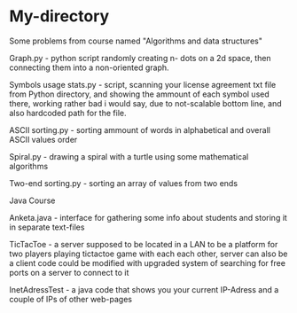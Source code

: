 # My-directory
Some problems from course named "Algorithms and data structures"

Graph.py - python script randomly creating n- dots on a 2d space, then connecting them into a non-oriented graph.

Symbols usage stats.py - script, scanning your license agreement txt file from Python directory, and showing the ammount of each symbol
used there, working rather bad i would say, due to not-scalable bottom line, and also hardcoded path for the file.

ASCII sorting.py - sorting ammount of words in alphabetical and overall ASCII values order

Spiral.py - drawing a spiral with a turtle using some mathematical algorithms

Two-end sorting.py - sorting an array of values from two ends

Java Course

Anketa.java - interface for gathering some info about students and storing it in separate text-files

TicTacToe - a server supposed to be located in a LAN to be a platform for two players playing tictactoe game with each each other, server can also be a client
code could be modified with upgraded system of searching for free ports on a server to connect to it
 
 InetAdressTest - a java code that shows you your current IP-Adress and a couple of IPs of other web-pages
